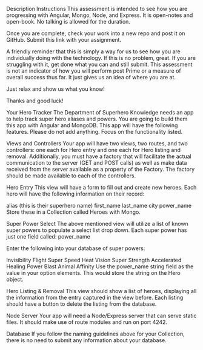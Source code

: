 Description
Instructions
This assessment is intended to see how you are progressing with Angular, Mongo, Node, and Express.
It is open-notes and open-book. No talking is allowed for the duration.

Once you are complete, check your work into a new repo and post it on GitHub. Submit this link with your assignment.

A friendly reminder that this is simply a way for us to see how you are individually doing with the technology.
If this is no problem, great. If you are struggling with it, get done what you can and still submit.
This assessment is not an indicator of how you will perform post Prime or a measure of overall success thus far.
It just gives us an idea of where you are at.

Just relax and show us what you know!

Thanks and good luck!

Your Hero Tracker
The Department of Superhero Knowledge needs an app to help track super hero aliases and powers.
You are going to build them this app with Angular and MongoDB. This app will have the following features.
Please do not add anything. Focus on the functionality listed.

Views and Controllers
Your app will have two views, two routes, and two controllers:
one each for Hero entry and one each for Hero listing and removal.
Additionally, you must have a factory that will facilitate the actual communication to the server
(GET and POST calls) as well as make data received from the server available as a property of the Factory.
The factory should be made available to each of the controllers.

Hero Entry
This view will have a form to fill out and create new heroes.
Each hero will have the following information on their record:

alias (this is their superhero name)
first_name
last_name
city
power_name
Store these in a Collection called Heroes with Mongo.

Super Power Select
The above mentioned view will utilize a list of known super powers to populate a select list drop down.
Each super power has just one field called: power_name

Enter the following into your database of super powers:

Invisibility
Flight
Super Speed
Heat Vision
Super Strength
Accelerated Healing
Power Blast
Animal Affinity
Use the power_name string field as the value in your option elements. This would store the string on the Hero object.

Hero Listing & Removal
This view should show a list of heroes, displaying all the information from the entry captured in the view before.
Each listing should have a button to delete the listing from the database.

Node Server
Your app will need a Node/Express server that can serve static files. It should make use of route modules and run on port 4242.

Database
If you follow the naming guidelines above for your Collection, there is no need to submit any information about your database.